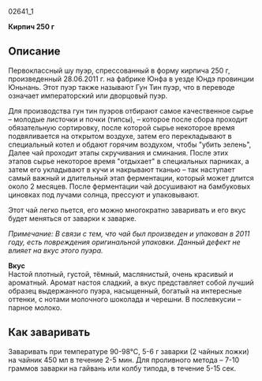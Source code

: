 02641_1

**Кирпич 250 г**

## **Описание**

Первоклассный шу пуэр, спрессованный в форму кирпича 250 г, произведенный 28.06.2011 г. на фабрике Юнфа в уезде Юндэ провинции Юньнань. Этот пуэр также называют Гун Тин пуэр, что в переводе означает императорский или дворцовый пуэр.

Для производства гун тин пуэров отбирают самое качественное сырье – молодые листочки и почки (типсы), – которое после сбора проходит обязательную сортировку, после которой сырье некоторое время подвяливается на открытом воздухе, затем его перекладывают в специальный котел и обдают горячим воздухом, чтобы "убить зелень", Далее чай проходит этапы скручивания и сминания. После этих этапов сырье некоторое время "отдыхает" в специальных парниках, а затем его укладывают в кучи и накрывают тканью – так наступает самый важный и длительный этап ферментации, который может длится около 2 месяцев. После ферментации чай досушивают на бамбуковых циновках под лучами солнца, прессуют и упаковывают.

Этот чай легко пьется, его можно многократно заваривать и его вкус будет меняться от заварки к заварке.

_Примечание: В связи с тем, что чай был произведен и упакован в 2011 году, есть повреждения оригинальной упаковки. Данный дефект не влияет на вкус этого пуэра._

**Вкус**  
Настой плотный, густой, тёмный, маслянистый, очень красивый и ароматный. Аромат настоя сладкий, а вкус представляет собой лучший образец выдержанного пуэра, насыщенный, богатый на интересные оттенки, с нотами молочного шоколада и черешни. В послевкусии – парное молоко.

## **Как заваривать**

Заваривать при температуре 90-98°C, 5-6 г заварки (2 чайных ложки) на чайник 450 мл в течение 2-5 мин. Для проливного метода – 7-10 граммов заварки на гайвань или колбу типода, в течение 5-15 сек.